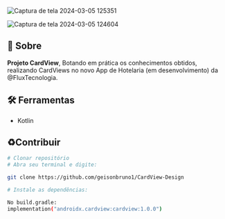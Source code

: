 ![Captura de tela 2024-03-05 125351](https://github.com/geisonbruno1/CardView-Example2/assets/110945121/68db092f-993f-4c56-8511-0ef5f3079097)

![Captura de tela 2024-03-05 124604](https://github.com/geisonbruno1/CardView-Example2/assets/110945121/b2f8c2f3-b195-46f0-891f-e1cf3cb32565)

<!-- <h1><a href"">Example Project Card V</a></h1> -->

## 📙 Sobre
 
 **Projeto CardView**, Botando em prática os conhecimentos obtidos, realizando CardViews no novo App de Hotelaria (em desenvolvimento) da @FluxTecnologia. 

## 🛠️ Ferramentas

- Kotlin

## ♻️Contribuir 

```bash
# Clonar repositório
# Abra seu terminal e digite:

git clone https://github.com/geisonbruno1/CardView-Design
```

```bash
# Instale as dependências:

No build.gradle: 
implementation("androidx.cardview:cardview:1.0.0")
```






 
